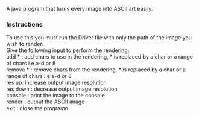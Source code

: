 A java program that turns every image into ASCII art easily.

### Instructions
To use this you must run the Driver file with only the path of the image you wish to render.  
Give the following input to perform the rendering:  
add * : add chars to use in the rendering, * is replaced by a char or a range of chars i.e a-d or 8  
remove * : remove chars from the rendering, * is replaced by a char or a range of chars i.e a-d or 8  
res up: increase output image resolution  
res down : decrease output image resolution  
console : print the image to the console  
render : output the ASCII image  
exit : close the programn  
